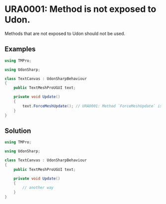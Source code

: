 # URA0001: Method is not exposed to Udon.

Methods that are not exposed to Udon should not be used.

## Examples

```csharp
using TMPro;

using UdonSharp;

class TextCanvas : UdonSharpBehaviour
{
    public TextMeshProUGUI text;

    private void Update()
    {
        text.ForceMeshUpdate(); // URA0001: Method `ForceMeshUpdate` is not exposed to Udon.
    }
}
```

## Solution

```csharp
using TMPro;

using UdonSharp;

class TextCanvas : UdonSharpBehaviour
{
    public TextMeshProUGUI text;

    private void Update()
    {
        // another way
    }
}
```
